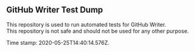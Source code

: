 ## GitHub Writer Test Dump

This repository is used to run automated tests for GitHub Writer.  
This repository is not safe and should not be used for any other purpose.

Time stamp: 2020-05-25T14:40:14.576Z.
